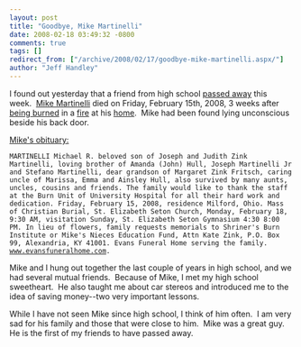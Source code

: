 ```yaml
---
layout: post
title: "Goodbye, Mike Martinelli"
date: 2008-02-18 03:49:32 -0800
comments: true
tags: []
redirect_from: ["/archive/2008/02/17/goodbye-mike-martinelli.aspx/"]
author: "Jeff Handley"
---
```

<!-- more -->
<p>I found out yesterday that a friend from high school <a target="_blank" href="http://www.wcpo.com/mostpopular/story.aspx?content_id=b776029a-3a2d-49c4-8945-794ad0e736ed">passed away</a> this week.  <a target="_blank" href="http://www.myspace.com/bledat">Mike Martinelli</a> died on Friday, February 15th, 2008, 3 weeks after <a target="_blank" href="http://mizikeyo.com/index.html">being burned</a> in a <a target="_blank" href="http://news.enquirer.com/apps/pbcs.dll/article?AID=/20080123/NEWS01/801230363/1092/NEWS0102">fire</a> at his <a target="_blank" href="http://news.communitypress.com/apps/pbcs.dll/article?AID=/20080122/NEWS01/801220311/1111/RSS1117">home</a>.  Mike had been found lying unconscious beside his back door.</p>
<p><a target="_blank" href="http://dunes.cincinnati.com/classifieds/obits/obitDisplay.aspx?d=2/16/2008&amp;st=1&amp;id=832181">Mike's obituary:</a></p>
<p><code>MARTINELLI Michael R. beloved son of Joseph and Judith Zink Martinelli, loving brother of Amanda (John) Hull, Joseph Martinelli Jr and Stefano Martinelli, dear grandson of Margaret Zink Fritsch, caring uncle of Marissa, Emma and Ainsley Hull, also survived by many aunts, uncles, cousins and friends. The family would like to thank the staff at the Burn Unit of University Hospital for all their hard work and dedication. Friday, February 15, 2008, residence Milford, Ohio. Mass of Christian Burial, St. Elizabeth Seton Church, Monday, February 18, 9:30 AM, visitation Sunday, St. Elizabeth Seton Gymnasium 4:30 8:00 PM. In lieu of flowers, family requests memorials to Shriner's Burn Institute or Mike's Nieces Education Fund, Attn Kate Zink, P.O. Box 99, Alexandria, KY 41001. Evans Funeral Home serving the family. <a href="http://www.evansfuneralhome.com">www.evansfuneralhome.com</a>.</code></p>
<p>Mike and I hung out together the last couple of years in high school, and we had several mutual friends.  Because of Mike, I met my high school sweetheart.  He also taught me about car stereos and introduced me to the idea of saving money--two very important lessons.</p>
<p>While I have not seen Mike since high school, I think of him often.  I am very sad for his family and those that were close to him.  Mike was a great guy.  He is the first of my friends to have passed away.</p>

